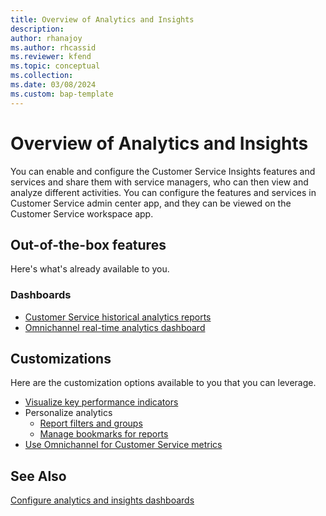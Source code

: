 ```yaml
---
title: Overview of Analytics and Insights
description: 
author: rhanajoy 
ms.author: rhcassid 
ms.reviewer: kfend 
ms.topic: conceptual 
ms.collection: 
ms.date: 03/08/2024
ms.custom: bap-template
---
```


# Overview of Analytics and Insights

You can enable and configure the Customer Service Insights features and services and share them with service managers, who can then view and analyze different activities. You can configure the features and services in Customer Service admin center app, and they can be viewed on the Customer Service workspace app.

## Out-of-the-box features

Here's what's already available to you.

### Dashboards
- [Customer Service historical analytics reports](../use/customer-service-analytics-insights-csh.md#customer-service-historical-analytics-reports)
- [Omnichannel real-time analytics dashboard](../use/intro-realtime-analytics-dashboard.md#overview-of-omnichannel-real-time-analytics-dashboard)

## Customizations

Here are the customization options available to you that you can leverage.

- [Visualize key performance indicators](../use/customize-reports.md#customize-visual-display)
- Personalize analytics
    - [Report filters and groups](../use/report-filters-groups.md#report-filters-and-groups)
    - [Manage bookmarks for reports](../use/manage-bookmarks.md#manage-bookmarks-for-reports)
- [Use Omnichannel for Customer Service metrics](../use/oc-metrics-dimensions.md#use-omnichannel-for-customer-service-metrics)

## See Also

[Configure analytics and insights dashboards](configure-customer-service-analytics-insights-csh.md#configure-analytics-and-insights-dashboards)
